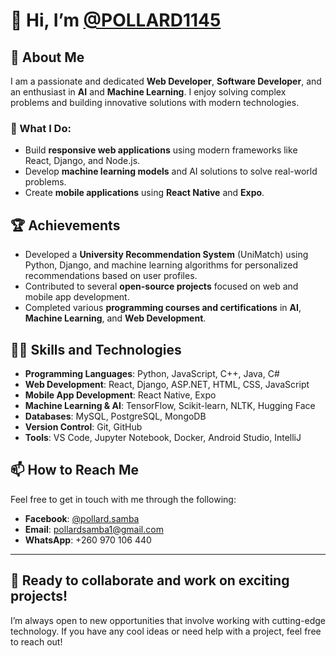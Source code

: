 # 👋 Hi, I’m [@POLLARD1145](https://github.com/POLLARD1145)

## 👀 About Me
I am a passionate and dedicated **Web Developer**, **Software Developer**, and an enthusiast in **AI** and **Machine Learning**. I enjoy solving complex problems and building innovative solutions with modern technologies.

### 💼 What I Do:
- Build **responsive web applications** using modern frameworks like React, Django, and Node.js.
- Develop **machine learning models** and AI solutions to solve real-world problems.
- Create **mobile applications** using **React Native** and **Expo**.

## 🏆 Achievements
<!-- Successfully built and deployed a **Student-Lecturer System** using React Native with Expo for real-time interaction and communication (like iClicker). -->
- Developed a **University Recommendation System** (UniMatch) using Python, Django, and machine learning algorithms for personalized recommendations based on user profiles.
- Contributed to several **open-source projects** focused on web and mobile app development.
- Completed various **programming courses and certifications** in **AI**, **Machine Learning**, and **Web Development**.
<!-- Honored with **recognitions** for outstanding project contributions during internships and academic projects. -->

## 🧑‍💻 Skills and Technologies
- **Programming Languages**: Python, JavaScript, C++, Java, C#
- **Web Development**: React, Django, ASP.NET, HTML, CSS, JavaScript
- **Mobile App Development**: React Native, Expo
- **Machine Learning & AI**: TensorFlow, Scikit-learn, NLTK, Hugging Face
- **Databases**: MySQL, PostgreSQL, MongoDB
- **Version Control**: Git, GitHub
- **Tools**: VS Code, Jupyter Notebook, Docker, Android Studio, IntelliJ

## 📫 How to Reach Me
Feel free to get in touch with me through the following:

- **Facebook**: [@pollard.samba](https://www.facebook.com/pollard.samba)
- **Email**: [pollardsamba1@gmail.com](mailto:pollardsamba1@gmail.com)
- **WhatsApp**: +260 970 106 440

---

## 🚀 Ready to collaborate and work on exciting projects!
I’m always open to new opportunities that involve working with cutting-edge technology. If you have any cool ideas or need help with a project, feel free to reach out!

<!---
POLLARD1145/POLLARD1145 is a ✨ special ✨ repository because its `README.md` (this file) appears on your GitHub profile.
You can click the Preview link to take a look at your changes.
--->
